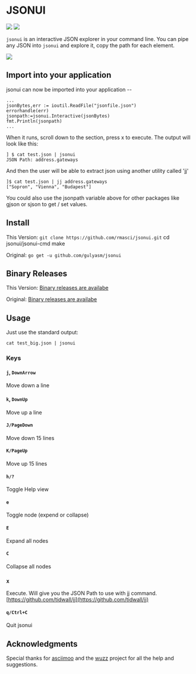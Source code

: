 # JSONUI
[![](https://travis-ci.org/gulyasm/jsonui.svg?branch=master)](https://travis-ci.org/gulyasm/jsonui) [![](https://goreportcard.com/badge/github.com/gulyasm/jsonui)](https://goreportcard.com/report/github.com/gulyasm/jsonui)

`jsonui` is an interactive JSON explorer in your command line. You can pipe any JSON into `jsonui` and explore it, copy the path for each element.

![](img/jsonui.gif)

## Import into your application
jsonui can now be imported into your application --
```
...
jsonBytes,err := ioutil.ReadFile("jsonfile.json")
errorhandle(err)
jsonpath:=jsonui.Interactive(jsonBytes)
fmt.Println(jsonpath)
...
```
When it runs, scroll down to the section, press x to execute. The output will look like this:
```
] $ cat test.json | jsonui
JSON Path: address.gateways
```
And then the user will be able to extract json using another utility called 'jj'
```
]$ cat test.json | jj address.gateways
["Sopron", "Vienna", "Budapest"]
```

You could also use the jsonpath variable above for other packages like gjson or sjson to get / set values.
## Install
This Version:
`git clone https://github.com/rmasci/jsonui.git`
cd jsonui/jsonui-cmd
make

Original:
`go get -u github.com/gulyasm/jsonui`

## Binary Releases
This Version:
[Binary releases are availabe](https://github.com/rmasci/jsonui/releases)

Original:
[Binary releases are availabe](https://github.com/gulyasm/jsonui/releases)

## Usage
Just use the standard output:
```
cat test_big.json | jsonui
```

### Keys

#### `j`, `DownArrow`
Move down a line

#### `k`, `DownUp`
Move up a line

#### `J/PageDown`
Move down 15 lines

#### `K/PageUp`
Move up 15 lines

#### `h/?`
Toggle Help view

#### `e`
Toggle node (expend or collapse)

#### `E`
Expand all nodes

#### `C`
Collapse all nodes
### `x`
Execute. Will give you the JSON Path to use with jj command.
[https://github.com/tidwall/jj](https://github.com/tidwall/jj)
#### `q/Ctrl+C`
Quit jsonui



## Acknowledgments
Special thanks for [asciimoo](https://github.com/asciimoo) and the [wuzz](https://github.com/asciimoo/wuzz) project for all the help and suggestions.  

